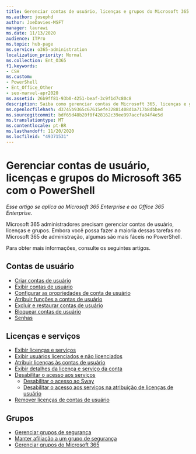 ```yaml
---
title: Gerenciar contas de usuário, licenças e grupos do Microsoft 365 com o PowerShell
ms.author: josephd
author: JoeDavies-MSFT
manager: laurawi
ms.date: 11/13/2020
audience: ITPro
ms.topic: hub-page
ms.service: o365-administration
localization_priority: Normal
ms.collection: Ent_O365
f1.keywords:
- CSH
ms.custom:
- PowerShell
- Ent_Office_Other
- seo-marvel-apr2020
ms.assetid: 26b9ff81-93b0-4251-beaf-3c9f1d7c80c8
description: Saiba como gerenciar contas de Microsoft 365, licenças e grupos com o PowerShell.
ms.openlocfilehash: d3745b9365c67615efe32881408d1a717b8dbbed
ms.sourcegitcommit: bdf65d48b20f0f428162c39ee997accfa84f4e5d
ms.translationtype: MT
ms.contentlocale: pt-BR
ms.lasthandoff: 11/20/2020
ms.locfileid: "49371531"
---
```

# <a name="manage-microsoft-365-user-accounts-licenses-and-groups-with-powershell"></a>Gerenciar contas de usuário, licenças e grupos do Microsoft 365 com o PowerShell

*Esse artigo se aplica ao Microsoft 365 Enterprise e ao Office 365 Enterprise.*

Microsoft 365 administradores precisam gerenciar contas de usuário, licenças e grupos. Embora você possa fazer a maioria dessas tarefas no Microsoft 365 de administração, algumas são mais fáceis no PowerShell.

Para obter mais informações, consulte os seguintes artigos.

## <a name="user-accounts"></a>Contas de usuário

- [Criar contas de usuário](create-user-accounts-with-microsoft-365-powershell.md)
- [Exibir contas de usuário](view-user-accounts-with-microsoft-365-powershell.md)
- [Configurar as propriedades de conta de usuário](configure-user-account-properties-with-microsoft-365-powershell.md)
- [Atribuir funções a contas de usuário](assign-roles-to-user-accounts-with-microsoft-365-powershell.md)
- [Excluir e restaurar contas de usuário](delete-and-restore-user-accounts-with-microsoft-365-powershell.md)
- [Bloquear contas de usuário](block-user-accounts-with-microsoft-365-powershell.md)
- [Senhas](manage-passwords-with-microsoft-365-powershell.md)

## <a name="licenses-and-services"></a>Licenças e serviços
- [Exibir licenças e serviços](view-licenses-and-services-with-microsoft-365-powershell.md)
- [Exibir usuários licenciados e não licenciados](view-licensed-and-unlicensed-users-with-microsoft-365-powershell.md)
- [Atribuir licenças às contas de usuário](assign-licenses-to-user-accounts-with-microsoft-365-powershell.md)
- [Exibir detalhes da licença e serviço da conta](view-account-license-and-service-details-with-microsoft-365-powershell.md)
- [Desabilitar o acesso aos serviços](disable-access-to-services-with-microsoft-365-powershell.md)
  - [Desabilitar o acesso ao Sway](disable-access-to-sway-with-microsoft-365-powershell.md)
  - [Desabilitar o acesso aos serviços na atribuição de licenças de usuário](disable-access-to-services-while-assigning-user-licenses.md)
- [Remover licenças de contas de usuário](remove-licenses-from-user-accounts-with-microsoft-365-powershell.md)

## <a name="groups"></a>Grupos
- [Gerenciar grupos de segurança](manage-security-groups-with-microsoft-365-powershell.md)
- [Manter afiliação a um grupo de segurança](maintain-group-membership-with-microsoft-365-powershell.md)
- [Gerenciar grupos do Microsoft 365](manage-microsoft-365-groups-with-powershell.md)
